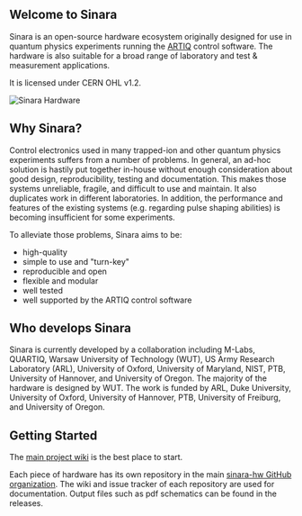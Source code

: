 ## Welcome to Sinara

Sinara is an open-source hardware ecosystem originally designed for use in quantum physics experiments running the [ARTIQ](https://m-labs.hk/artiq/) control software.  The hardware is also suitable for a broad range of laboratory and test & measurement applications.

It is licensed under CERN OHL v1.2.

![Sinara Hardware](https://sinara-hw.github.io/assets/ARTIQ_Sinara_hardware_tiny.jpg)

## Why Sinara?

Control electronics used in many trapped-ion and other quantum physics experiments suffers from a number of problems. In general, an ad-hoc solution is hastily put together in-house without enough consideration about good design, reproducibility, testing and documentation. This makes those systems unreliable, fragile, and difficult to use and maintain. It also duplicates work in different laboratories. In addition, the performance and features of the existing systems (e.g. regarding pulse shaping abilities) is becoming insufficient for some experiments.

To alleviate those problems, Sinara aims to be:

- high-quality
- simple to use and "turn-key"
- reproducible and open
- flexible and modular
- well tested
- well supported by the ARTIQ control software

## Who develops Sinara

Sinara is currently developed by a collaboration including M-Labs, QUARTIQ, Warsaw University of Technology (WUT), US Army Research Laboratory (ARL), University of Oxford,  University of Maryland, NIST, PTB, University of Hannover, and University of Oregon. The majority of the hardware is designed by WUT. The work is funded by ARL, Duke University, University of Oxford, University of Hannover, PTB, University of Freiburg, and University of Oregon.


## Getting Started

The [main project wiki](https://github.com/sinara-hw/meta/wiki) is the best place to start.

Each piece of hardware has its own repository in the main [sinara-hw GitHub organization](https://github.com/sinara-hw).  The wiki and issue tracker of each repository are used for documentation.  Output files such as pdf schematics can be found in the releases.
